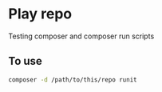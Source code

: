 # Play repo

Testing composer and composer run scripts

## To use

```sh
composer -d /path/to/this/repo runit
```